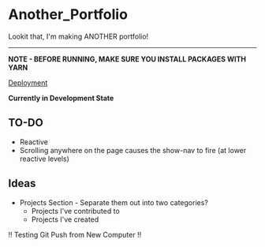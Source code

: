 # Another_Portfolio

Lookit that, I'm making ANOTHER portfolio!

---

**NOTE - BEFORE RUNNING, MAKE SURE YOU INSTALL PACKAGES WITH YARN**

[Deployment](https://tender-almeida-f2f859.netlify.com)

**Currently in Development State**

## TO-DO

- Reactive
- Scrolling anywhere on the page causes the show-nav to fire (at lower reactive levels)

## Ideas

- Projects Section - Separate them out into two categories?
  - Projects I've contributed to
  - Projects I've created

!! Testing Git Push from New Computer !!
